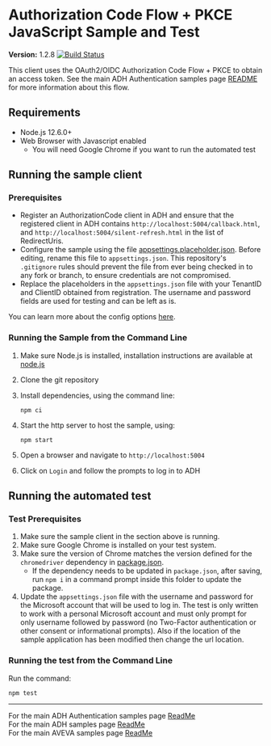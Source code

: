 # Authorization Code Flow + PKCE JavaScript Sample and Test

**Version:** 1.2.8
[![Build Status](https://dev.azure.com/osieng/engineering/_apis/build/status/product-readiness/ADH/aveva.sample-adh-authentication_authorization-nodejs?branchName=main)](https://dev.azure.com/osieng/engineering/_build/latest?definitionId=3089&branchName=main)

This client uses the OAuth2/OIDC Authorization Code Flow + PKCE to obtain an access token. See the main ADH Authentication samples page [README]( https://github.com/osisoft/OSI-Samples-ADH/blob/main/docs/AUTHENTICATION.md) for more information about this flow.

## Requirements

- Node.js 12.6.0+
- Web Browser with Javascript enabled
  - You will need Google Chrome if you want to run the automated test

## Running the sample client

### Prerequisites

- Register an AuthorizationCode client in ADH and ensure that the registered client in ADH contains `http://localhost:5004/callback.html`, and `http://localhost:5004/silent-refresh.html` in the list of RedirectUris.
- Configure the sample using the file [appsettings.placeholder.json](src/appsettings.placeholder.json). Before editing, rename this file to `appsettings.json`. This repository's `.gitignore` rules should prevent the file from ever being checked in to any fork or branch, to ensure credentials are not compromised.
- Replace the placeholders in the `appsettings.json` file with your TenantID and ClientID obtained from registration. The username and password fields are used for testing and can be left as is.

You can learn more about the config options [here](https://github.com/IdentityModel/oidc-client-js/wiki#other-optional-settings).

### Running the Sample from the Command Line

1. Make sure Node.js is installed, installation instructions are available at [node.js](https://nodejs.org/en/)
2. Clone the git repository
3. Install dependencies, using the command line:

   ```shell
   npm ci
   ```

4. Start the http server to host the sample, using:

   ```shell
   npm start
   ```

5. Open a browser and navigate to `http://localhost:5004`
6. Click on `Login` and follow the prompts to log in to ADH

## Running the automated test

### Test Prerequisites

1. Make sure the sample client in the section above is running.
1. Make sure Google Chrome is installed on your test system.
1. Make sure the version of Chrome matches the version defined for the `chromedriver` dependency in [package.json](package.json).
   - If the dependency needs to be updated in `package.json`, after saving, run `npm i` in a command prompt inside this folder to update the package.
1. Update the `appsettings.json` file with the username and password for the Microsoft account that will be used to log in. The test is only written to work with a personal Microsoft account and must only prompt for only username followed by password (no Two-Factor authentication or other consent or informational prompts). Also if the location of the sample application has been modified then change the url location.

### Running the test from the Command Line

Run the command:

```shell
npm test
```

---

For the main ADH Authentication samples page [ReadMe](https://github.com/osisoft/OSI-Samples-OCS/blob/main/docs/AUTHENTICATION.md)  
For the main ADH samples page [ReadMe](https://github.com/osisoft/OSI-Samples-OCS)  
For the main AVEVA samples page [ReadMe](https://github.com/osisoft/OSI-Samples)
